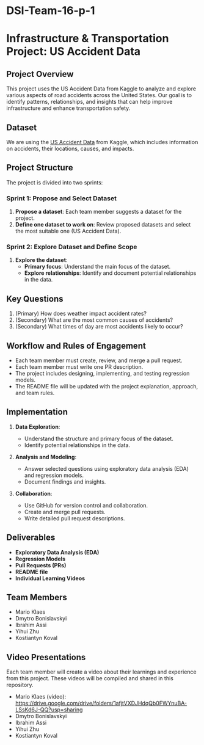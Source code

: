 # DSI-Team-16-p-1
# Infrastructure & Transportation Project: US Accident Data

## Project Overview
This project uses the US Accident Data from Kaggle to analyze and explore various aspects of road accidents across the United States. Our goal is to identify patterns, relationships, and insights that can help improve infrastructure and enhance transportation safety.

## Dataset
We are using the [US Accident Data](https://www.kaggle.com/sobhanmoosavi/us-accidents) from Kaggle, which includes information on accidents, their locations, causes, and impacts.

## Project Structure
The project is divided into two sprints:

### Sprint 1: Propose and Select Dataset
1. **Propose a dataset**: Each team member suggests a dataset for the project.
2. **Define one dataset to work on**: Review proposed datasets and select the most suitable one (US Accident Data).

### Sprint 2: Explore Dataset and Define Scope
1. **Explore the dataset**:
   - **Primary focus**: Understand the main focus of the dataset.
   - **Explore relationships**: Identify and document potential relationships in the data.

## Key Questions
1. (Primary) How does weather impact accident rates?
2. (Secondary) What are the most common causes of accidents?
3. (Secondary) What times of day are most accidents likely to occur?

## Workflow and Rules of Engagement
- Each team member must create, review, and merge a pull request.
- Each team member must write one PR description.
- The project includes designing, implementing, and testing regression models.
- The README file will be updated with the project explanation, approach, and team rules.

## Implementation
1. **Data Exploration**:
   - Understand the structure and primary focus of the dataset.
   - Identify potential relationships in the data.

2. **Analysis and Modeling**:
   - Answer selected questions using exploratory data analysis (EDA) and regression models.
   - Document findings and insights.

3. **Collaboration**:
   - Use GitHub for version control and collaboration.
   - Create and merge pull requests.
   - Write detailed pull request descriptions.

## Deliverables
- **Exploratory Data Analysis (EDA)**
- **Regression Models**
- **Pull Requests (PRs)**
- **README file**
- **Individual Learning Videos**

## Team Members
- Mario Klaes	
- Dmytro	Bonislavskyi	
- Ibrahim	Assi	
- Yihui	Zhu	
- Kostiantyn Koval	

## Video Presentations
Each team member will create a video about their learnings and experience from this project. These videos will be compiled and shared in this repository.

- Mario Klaes (video): https://drive.google.com/drive/folders/1afjtVXDJHdqQb0FWYnuBA-LSsKd6J-QQ?usp=sharing
- Dmytro	Bonislavskyi	
- Ibrahim	Assi	
- Yihui	Zhu	
- Kostiantyn Koval	

